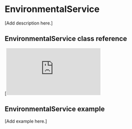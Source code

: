 # EnvironmentalService

[Add description here.]

## EnvironmentalService class reference

[![View code](https://os.mbed.com/docs/development/mbed-os-api-doxy/class_environmental_service.html)

## EnvironmentalService example

[Add example here.]
